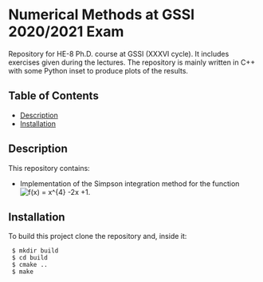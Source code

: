 # Numerical Methods at GSSI 2020/2021 Exam

Repository for HE-8 Ph.D. course at GSSI (XXXVI cycle). It includes exercises given during the lectures. The repository is mainly written in C++ with some Python inset to produce plots of the results. 

## Table of Contents 
* [Description](#gdescription)
* [Installation](#installation)

## Description
This repository contains:

* Implementation of the Simpson integration method for the function <img src="https://latex.codecogs.com/svg.image?f(x)&space;=&space;x^{4}&space;-2x&space;&plus;1" title="f(x) = x^{4} -2x +1" />.

## Installation
To build this project clone the repository and, inside it:

```
 $ mkdir build
 $ cd build
 $ cmake ..
 $ make
```
